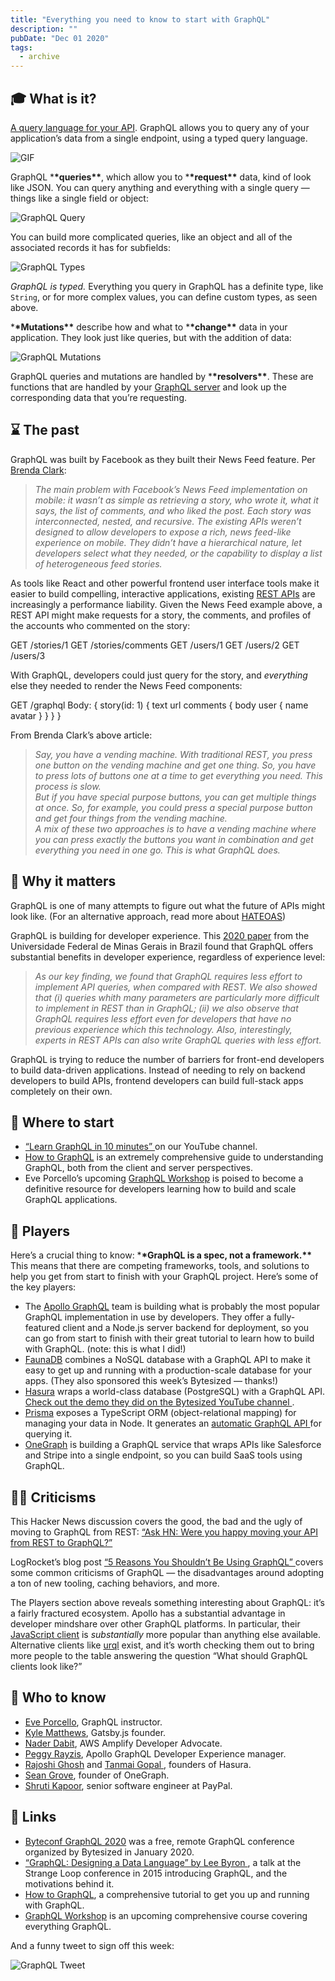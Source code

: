 ```yaml
---
title: "Everything you need to know to start with GraphQL"
description: ""
pubDate: "Dec 01 2020"
tags:
  - archive
---
```


## **🎓 What is it?**

[A query language for your API](https://graphql.org/). GraphQL allows you to query any of your application’s data from a single endpoint, using a typed query language.

![GIF](https://f000.backblazeb2.com/file/bytesized-assets/images/graphql.gif)

GraphQL \***\*queries\*\***, which allow you to \***\*request\*\*** data, kind of look like JSON. You can query anything and everything with a single query — things like a single field or object:

![GraphQL Query](https://f000.backblazeb2.com/file/bytesized-assets/images/graphql-query.png)

You can build more complicated queries, like an object and all of the associated records it has for subfields:

![GraphQL Types](https://f000.backblazeb2.com/file/bytesized-assets/images/graphql-types.png)

_GraphQL is typed._ Everything you query in GraphQL has a definite type, like `String`, or for more complex values, you can define custom types, as seen above.

\***\*Mutations\*\*** describe how and what to \***\*change\*\*** data in your application. They look just like queries, but with the addition of data:

![GraphQL Mutations](https://f000.backblazeb2.com/file/bytesized-assets/images/graphql-mutations.png)

GraphQL queries and mutations are handled by \***\*resolvers\*\***. These are functions that are handled by your [GraphQL server](https://graphql.org/code/) and look up the corresponding data that you’re requesting.

## **⌛ The past**

GraphQL was built by Facebook as they built their News Feed feature. Per [Brenda Clark](https://levelup.gitconnected.com/what-is-graphql-87fc7687b042):

> _The main problem with Facebook’s News Feed implementation on mobile: it wasn’t as simple as retrieving a story, who wrote it, what it says, the list of comments, and who liked the post. Each story was interconnected, nested, and recursive. The existing APIs weren’t designed to allow developers to expose a rich, news feed-like experience on mobile. They didn’t have a hierarchical nature, let developers select what they needed, or the capability to display a list of heterogeneous feed stories._

As tools like React and other powerful frontend user interface tools make it easier to build compelling, interactive applications, existing [REST APIs](https://www.smashingmagazine.com/2018/01/understanding-using-rest-api/) are increasingly a performance liability. Given the News Feed example above, a REST API might make requests for a story, the comments, and profiles of the accounts who commented on the story:

GET /stories/1 GET /stories/comments GET /users/1 GET /users/2 GET /users/3

With GraphQL, developers could just query for the story, and _everything_ else they needed to render the News Feed components:

GET /graphql Body: { story(id: 1) { text url comments { body user { name avatar } } } }

From Brenda Clark’s above article:

> _Say, you have a vending machine. With traditional REST, you press one button on the vending machine and get one thing. So, you have to press lots of buttons one at a time to get everything you need. This process is slow._  
> _But if you have special purpose buttons, you can get multiple things at once. So, for example, you could press a special purpose button and get four things from the vending machine._  
> _A mix of these two approaches is to have a vending machine where you can press exactly the buttons you want in combination and get everything you need in one go. This is what GraphQL does._

## **🤔 Why it matters**

GraphQL is one of many attempts to figure out what the future of APIs might look like. (For an alternative approach, read more about [HATEOAS](https://recaffeinate.co/post/what-is-hateoas/))

GraphQL is building for developer experience. This [2020 paper](https://arxiv.org/pdf/2003.04761.pdf) from the Universidade Federal de Minas Gerais in Brazil found that GraphQL offers substantial benefits in developer experience, regardless of experience level:

> _As our key finding, we found that GraphQL requires less effort to implement API queries, when compared with REST. We also showed that (i) queries whith many parameters are particularly more difficult to implement in REST than in GraphQL; (ii) we also observe that GraphQL requires less effort even for developers that have no previous experience which this technology. Also, interestingly, experts in REST APIs can also write GraphQL queries with less effort._

GraphQL is trying to reduce the number of barriers for front-end developers to build data-driven applications. Instead of needing to rely on backend developers to build APIs, frontend developers can build full-stack apps completely on their own.

## **👶 Where to start**

- [“Learn GraphQL in 10 minutes” ](https://www.youtube.com/watch?v=HWE1zlhQiT8)on our YouTube channel.
- [How to GraphQL](https://www.howtographql.com/) is an extremely comprehensive guide to understanding GraphQL, both from the client and server perspectives.
- Eve Porcello’s upcoming [GraphQL Workshop](https://www.graphqlworkshop.com/) is poised to become a definitive resource for developers learning how to build and scale GraphQL applications.

## **📌 Players**

Here’s a crucial thing to know: \***\*GraphQL is a spec, not a framework.\*\*** This means that there are competing frameworks, tools, and solutions to help you get from start to finish with your GraphQL project. Here’s some of the key players:

- The [Apollo GraphQL](https://www.apollographql.com/) team is building what is probably the most popular GraphQL implementation in use by developers. They offer a fully-featured client and a Node.js server backend for deployment, so you can go from start to finish with their great tutorial to learn how to build with GraphQL. (note: this is what I did!)
- [FaunaDB](https://fauna.com/) combines a NoSQL database with a GraphQL API to make it easy to get up and running with a production-scale database for your apps. (They also sponsored this week’s Bytesized — thanks!)
- [Hasura](https://hasura.io/) wraps a world-class database (PostgreSQL) with a GraphQL API. [Check out the demo they did on the Bytesized YouTube channel ](https://www.youtube.com/watch?v=xNcxdGaUGqI&t=432s).
- [Prisma](https://www.prisma.io/) exposes a TypeScript ORM (object-relational mapping) for managing your data in Node. It generates an [automatic GraphQL API ](https://www.prisma.io/docs/concepts/overview/prisma-in-your-stack/graphql)for querying it.
- [OneGraph](https://www.onegraph.com/docs/) is building a GraphQL service that wraps APIs like Salesforce and Stripe into a single endpoint, so you can build SaaS tools using GraphQL.

## **🙅‍♀️ Criticisms**

This Hacker News discussion covers the good, the bad and the ugly of moving to GraphQL from REST: [“Ask HN: Were you happy moving your API from REST to GraphQL?”](https://news.ycombinator.com/item?id=17565508)

LogRocket’s blog post [“5 Reasons You Shouldn’t Be Using GraphQL” ](https://blog.logrocket.com/5-reasons-you-shouldnt-be-using-graphql-61c7846e7ed3/)covers some common criticisms of GraphQL — the disadvantages around adopting a ton of new tooling, caching behaviors, and more.

The Players section above reveals something interesting about GraphQL: it’s a fairly fractured ecosystem. Apollo has a substantial advantage in developer mindshare over other GraphQL platforms. In particular, their [JavaScript client](https://github.com/apollographql/apollo-client) is _substantially_ more popular than anything else available. Alternative clients like [urql](https://github.com/FormidableLabs/urql) exist, and it’s worth checking them out to bring more people to the table answering the question “What should GraphQL clients look like?”

## **🙋 Who to know**

- [Eve Porcello](https://twitter.com/eveporcello), GraphQL instructor.
- [Kyle Matthews](https://twitter.com/kylemathews), Gatsby.js founder.
- [Nader Dabit](https://twitter.com/dabit3), AWS Amplify Developer Advocate.
- [Peggy Rayzis](https://twitter.com/peggyrayzis), Apollo GraphQL Developer Experience manager.
- [Rajoshi Ghosh](https://twitter.com/rajoshighosh) and [Tanmai Gopal ](https://twitter.com/tanmaigo), founders of Hasura.
- [Sean Grove](https://twitter.com/sgrove), founder of OneGraph.
- [Shruti Kapoor](https://twitter.com/shrutikapoor08), senior software engineer at PayPal.

## **🔗 Links**

- [Byteconf GraphQL 2020](https://www.youtube.com/watch?v=IPQ-eBM9-BY) was a free, remote GraphQL conference organized by Bytesized in January 2020.
- [“GraphQL: Designing a Data Language” by Lee Byron ](https://www.youtube.com/watch?v=Oh5oC98ztvI), a talk at the Strange Loop conference in 2015 introducing GraphQL, and the motivations behind it.
- [How to GraphQL](https://www.howtographql.com/), a comprehensive tutorial to get you up and running with GraphQL.
- [GraphQL Workshop](https://www.graphqlworkshop.com/) is an upcoming comprehensive course covering everything GraphQL.

And a funny tweet to sign off this week:

![GraphQL Tweet](https://f000.backblazeb2.com/file/bytesized-assets/images/graphql-tweet.png)
